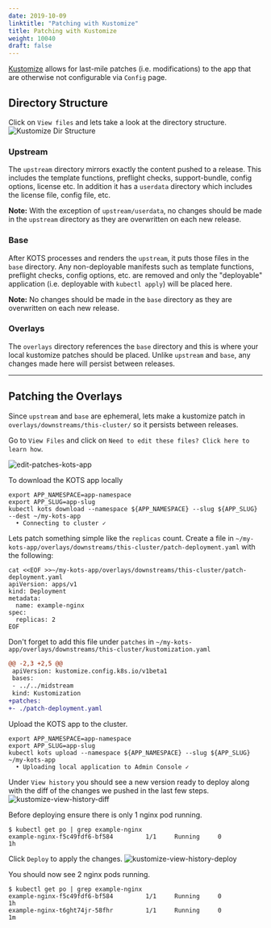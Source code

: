 ```yaml
---
date: 2019-10-09
linktitle: "Patching with Kustomize"
title: Patching with Kustomize
weight: 10040
draft: false
---
```


[Kustomize](https://kustomize.io) allows for last-mile patches (i.e. modifications) to the app that are otherwise not configurable via `Config` page.

## Directory Structure

Click on `View files` and lets take a look at the directory structure.
![Kustomize Dir Structure](/images/kustomize-dir-structure.png)

### Upstream

The `upstream` directory mirrors exactly the content pushed to a release. This includes the template functions, preflight checks, support-bundle, config options, license etc. In addition it has a `userdata` directory which includes the license file, config file, etc.

**Note:** With the exception of `upstream/userdata`, no changes should be made in the `upstream` directory as they are overwritten on each new release.

### Base

After KOTS processes and renders the `upstream`, it puts those files in the `base` directory. Any non-deployable manifests such as template functions, preflight checks, config options, etc. are removed and only the "deployable" application (i.e. deployable with `kubectl apply`) will be placed here.

**Note:** No changes should be made in the `base` directory as they are overwritten on each new release.

### Overlays

The `overlays` directory references the `base` directory and this is where your local kustomize patches should be placed. Unlike `upstream` and `base`, any changes made here will persist between releases.

* * *

## Patching the Overlays

Since `upstream` and `base` are ephemeral, lets make a kustomize patch in `overlays/downstreams/this-cluster/` so it persists between releases.

Go to `View Files` and click on `Need to edit these files? Click here to learn how`.

![edit-patches-kots-app](/images/edit-patches-kots-app.png)

To download the KOTS app locally

```shell
export APP_NAMESPACE=app-namespace
export APP_SLUG=app-slug
kubectl kots download --namespace ${APP_NAMESPACE} --slug ${APP_SLUG} --dest ~/my-kots-app
  • Connecting to cluster ✓
```


Lets patch something simple like the `replicas` count. Create a file in `~/my-kots-app/overlays/downstreams/this-cluster/patch-deployment.yaml` with the following:

```shell
cat <<EOF >>~/my-kots-app/overlays/downstreams/this-cluster/patch-deployment.yaml
apiVersion: apps/v1
kind: Deployment
metadata:
  name: example-nginx
spec:
  replicas: 2
EOF
```

Don't forget to add this file under `patches` in `~/my-kots-app/overlays/downstreams/this-cluster/kustomization.yaml`

```diff
@@ -2,3 +2,5 @@
 apiVersion: kustomize.config.k8s.io/v1beta1
 bases:
 - ../../midstream
 kind: Kustomization
+patches:
+- ./patch-deployment.yaml
```

Upload the KOTS app to the cluster.

```shell
export APP_NAMESPACE=app-namespace
export APP_SLUG=app-slug
kubectl kots upload --namespace ${APP_NAMESPACE} --slug ${APP_SLUG} ~/my-kots-app
  • Uploading local application to Admin Console ✓
```

Under `View history` you should see a new version ready to deploy along with the diff of the changes we pushed in the last few steps.
![kustomize-view-history-diff](/images/kustomize-view-history-diff.png)

Before deploying ensure there is only 1 nginx pod running.
```shell
$ kubectl get po | grep example-nginx
example-nginx-f5c49fdf6-bf584         1/1     Running     0          1h
```

Click `Deploy` to apply the changes.
![kustomize-view-history-deploy](/images/kustomize-view-history-deploy.png)

You should now see 2 nginx pods running.
```shell
$ kubectl get po | grep example-nginx
example-nginx-f5c49fdf6-bf584         1/1     Running     0          1h
example-nginx-t6ght74jr-58fhr         1/1     Running     0          1m
```
